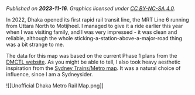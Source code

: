 *Published on **2023-11-16**. Graphics licensed under [CC BY-NC-SA 4.0](https://creativecommons.org/licenses/by-nc-sa/4.0/).*

In 2022, Dhaka opened its first rapid rail transit line, the MRT Line 6 running from Uttara North to Motijheel. I managed to give it a ride earlier this year when I was visiting family, and I was very impressed - it was clean and reliable, although the whole sticking-a-station-above-a-major-road thing was a bit strange to me.

The data for this map was based on the current Phase 1 plans from the [DMCTL website](http://www.dmtcl.gov.bd/site/page/ccdc49ad-c632-4953-bbce-acfdad3e830d/At-a-Glance-Dhaka-Mass-Transit-Company-Limited). As you might be able to tell, I also took heavy aesthetic inspiration from the [Sydney Trains/Metro map](https://transportnsw.info/document/4746/sydney-rail-network-map-5-jan.pdf). It was a natural choice of influence, since I am a Sydneysider.

![[Unofficial Dhaka Metro Rail Map.png]]